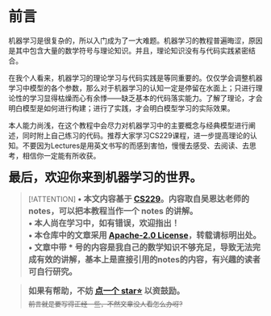 # 前言

机器学习是很复杂的，所以入门成为了一大难题。机器学习的教程普遍晦涩，原因是其中包含大量的数学符号与理论知识。并且，理论知识没有与代码实践紧密结合。

在我个人看来，机器学习的理论学习与代码实践是等同重要的。仅仅学会调整机器学习中模型的各个参数，那么对于机器学习的认知一定是停留在水面上；只进行理论性的学习显得枯燥而心有余悸——缺乏基本的代码落实能力。了解了理论，才会明白模型是如何进行构建；进行了实践，才会明白模型学习的实际效果。

本人能力尚浅，在这个教程中会尽力对机器学习中的主要概念与经典模型进行阐述，同时附上自己练习的代码。推荐大家学习CS229课程，进一步提高理论的认知。不要因为Lectures是用英文书写的而感到害怕，慢慢去感受、去阅读、去思考，相信你一定能有所收获。

<font size=5>**最后，欢迎你来到机器学习的世界。**</font>

> [!ATTENTION]
> <font size=3.5>**• 本文内容基于 [CS229](http://cs229.stanford.edu/)。内容取自吴恩达老师的 notes，可以把本教程当作一个 notes 的讲解。**<br>**• 本人尚在学习中，如有错误，欢迎指出！** <br> **• 本仓库中的文章采用 [Apache-2.0 License](https://www.apache.org/licenses/)，转载请标明出处。**<br>**• 文章中带 \* 号的内容是我自己的数学知识不够充足，导致无法完成有效的讲解，基本上是直接引用的notes的内容，有兴趣的读者可自行研究。**</font>

> <font size=3.5><strong>如果有帮助，不妨 [点一个 star⭐](https://github.com/LQY-0314/Docsify-Notebooks) 以资鼓励。</strong></font> <br> <font size=2.5>~~前言就是要写得正经一些，不然文章没人看怎么办呀?~~</font>
